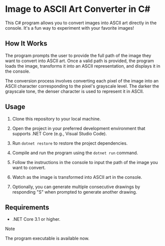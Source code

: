 # Image to ASCII Art Converter in C#

This C# program allows you to convert images into ASCII art directly in the console. It's a fun way to experiment with your favorite images!

## How It Works

The program prompts the user to provide the full path of the image they want to convert into ASCII art. Once a valid path is provided, the program loads the image, transforms it into an ASCII representation, and displays it in the console.

The conversion process involves converting each pixel of the image into an ASCII character corresponding to the pixel's grayscale level. The darker the grayscale tone, the denser character is used to represent it in ASCII.

## Usage

1. Clone this repository to your local machine.

2. Open the project in your preferred development environment that supports .NET Core (e.g., Visual Studio Code).

3. Run `dotnet restore` to restore the project dependencies.

4. Compile and run the program using the `dotnet run` command.

5. Follow the instructions in the console to input the path of the image you want to convert.

6. Watch as the image is transformed into ASCII art in the console.

7. Optionally, you can generate multiple consecutive drawings by responding "S" when prompted to generate another drawing.


## Requirements

- .NET Core 3.1 or higher.

> [!NOTE]
>  The program executable is available now.
